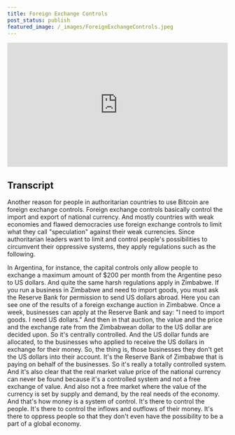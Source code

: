 ```yaml
---
title: Foreign Exchange Controls
post_status: publish
featured_image: /_images/ForeignExchangeControls.jpeg
---
```


<div style="padding:56.25% 0 0 0;position:relative;"><iframe src="https://player.vimeo.com/video/847625060?badge=0&amp;autopause=0&amp;player_id=0&amp;app_id=58479" frameborder="0" allow="autoplay; fullscreen; picture-in-picture" allowfullscreen style="position:absolute;top:0;left:0;width:100%;height:100%;" title="031-ForeignExchangeControls"></iframe></div>

<div style="margin-bottom:30px;"></div>

## Transcript

Another reason for people in authoritarian countries to use Bitcoin are foreign exchange controls. Foreign exchange controls basically control the import and export of national currency. And mostly countries with weak economies and flawed democracies use foreign exchange controls to limit what they call "speculation" against their weak currencies. Since authoritarian leaders want to limit and control people's possibilities to circumvent their oppressive systems, they apply regulations such as the following.

In Argentina, for instance, the capital controls only allow people to exchange a maximum amount of $200 per month from the Argentine peso to US dollars. And quite the same harsh regulations apply in Zimbabwe. If you run a business in Zimbabwe and need to import goods, you must ask the Reserve Bank for permission to send US dollars abroad. Here you can see one of the results of a foreign exchange auction in Zimbabwe. Once a week, businesses can apply at the Reserve Bank and say: "I need to import goods. I need US dollars." And then in that auction, the value and the price and the exchange rate from the Zimbabwean dollar to the US dollar are decided upon. So it's centrally controlled. And the US dollar funds are allocated, to the businesses who applied to receive the US dollars in exchange for their money. So, the thing is, those businesses they don't get the US dollars into their account. It's the Reserve Bank of Zimbabwe that is paying on behalf of the businesses. So it's really a totally controlled system. And it's also clear that the real market value price of the national currency can never be found because it's a controlled system and not a free exchange of value. And also not a free market where the value of the currency is set by supply and demand, by the real needs of the economy. And that's how money is a system of control. It's there to control the people. It's there to control the inflows and outflows of their money. It's there to oppress people so that they don't even have the possibility to be a part of a global economy.
